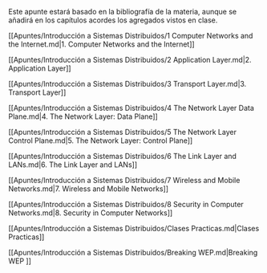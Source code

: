 Este apunte estará basado en la bibliografía de la materia, aunque se añadirá en los capítulos acordes los agregados vistos en clase.

[[Apuntes/Introducción a Sistemas Distribuidos/1 Computer Networks and the Internet.md|1. Computer Networks and the Internet]]

[[Apuntes/Introducción a Sistemas Distribuidos/2 Application Layer.md|2. Application Layer]]

[[Apuntes/Introducción a Sistemas Distribuidos/3 Transport Layer.md|3. Transport Layer]]

[[Apuntes/Introducción a Sistemas Distribuidos/4 The Network Layer Data Plane.md|4. The Network Layer: Data Plane]]

[[Apuntes/Introducción a Sistemas Distribuidos/5 The Network Layer Control Plane.md|5. The Network Layer: Control Plane]]

[[Apuntes/Introducción a Sistemas Distribuidos/6 The Link Layer and LANs.md|6. The Link Layer and LANs]]

[[Apuntes/Introducción a Sistemas Distribuidos/7 Wireless and Mobile Networks.md|7. Wireless and Mobile Networks]]

[[Apuntes/Introducción a Sistemas Distribuidos/8 Security in Computer Networks.md|8. Security in Computer Networks]]

[[Apuntes/Introducción a Sistemas Distribuidos/Clases Practicas.md|Clases Practicas]]

[[Apuntes/Introducción a Sistemas Distribuidos/Breaking WEP.md|Breaking WEP ]]